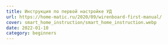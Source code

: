 ```yaml
---
title: Инструкция по первой настройке УД
url: https://home-matic.ru/2020/09/wirenboard-first-manual/
cover: smart_home_instruction/smart_home_instruction.webp
date: 2022-01-10
category: beginners
---
```

